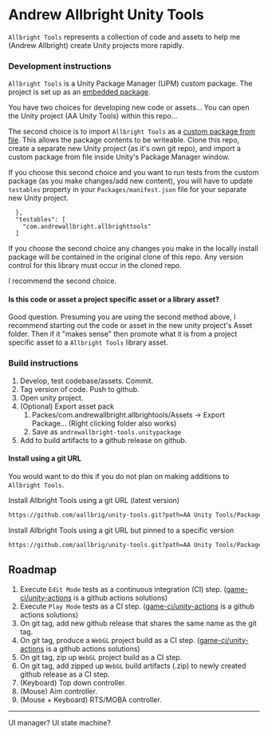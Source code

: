 # Andrew Allbright Unity Tools
`Allbright Tools` represents a collection of code and assets to help me (Andrew Allbright) create Unity projects more rapidly.

### Development instructions
`Allbright Tools` is a Unity Package Manager (UPM) custom package. The project is set up as an [embedded package](https://docs.unity3d.com/Manual/CustomPackages.html#EmbedMe).

You have two choices for developing new code or assets... You can open the Unity project (AA Unity Tools) within this repo...

The second choice is to import `Allbright Tools` as a [custom package from file](https://docs.unity3d.com/Manual/upm-localpath.html). This allows the package contents to be writeable. Clone this repo, create a separate new Unity project (as it's own git repo), and import a custom package from file inside Unity's Package Manager window.

If you choose this second choice and you want to run tests from the custom package (as you make changes/add new content), you will have to update `testables` property in your `Packages/manifest.json` file for your separate new Unity project.
```
  },
  "testables": [
    "com.andrewallbright.allbrighttools"
  ]
```

If you choose the second choice any changes you make in the locally install package will be contained in the original clone of this repo. Any version control for this library must occur in the cloned repo.

I recommend the second choice.

#### Is this code or asset a project specific asset or a library asset?
Good question. Presuming you are using the second method above, I recommend starting out the code or asset in the new unity project's Asset folder. Then if it "makes sense" then promote what it is from a project specific asset to a `Allbright Tools` library asset.

### Build instructions
1. Develop, test codebase/assets. Commit.
1. Tag version of code. Push to github.
1. Open unity project.
1. (Optional) Export asset pack
	1. Packes/com.andrewallbright.allbrightools/Assets -> Export Package... (Right clicking folder also works)
	1. Save as `andrewallbright-tools.unitypackage`
1. Add to build artifacts to a github release on github.


#### Install using a git URL
You would want to do this if you do not plan on making additions to `Allbright Tools`.

Install Allbright Tools using a git URL (latest version)
```bash
https://github.com/aallbrig/unity-tools.git?path=AA Unity Tools/Packages/com.andrewallbright.allbrighttools
```

Install Allbright Tools using a git URL but pinned to a specific version
```bash
https://github.com/aallbrig/unity-tools.git?path=AA Unity Tools/Packages/com.andrewallbright.allbrighttools#v0.0.16
```

## Roadmap
1. Execute `Edit Mode` tests as a continuous integration (CI) step. ([game-ci/unity-actions](https://github.com/game-ci/unity-actions) is a github actions solutions)
1. Execute `Play Mode` tests as a CI step. ([game-ci/unity-actions](https://github.com/game-ci/unity-actions) is a github actions solutions)
1. On git tag, add new github release that shares the same name as the git tag.
1. On git tag, produce a `WebGL` project build as a CI step. ([game-ci/unity-actions](https://github.com/game-ci/unity-actions) is a github actions solutions)
1. On git tag, zip up `WebGL` project build as a CI step.
1. On git tag, add zipped up `WebGL` build artifacts (.zip) to newly created github release as a CI step.
1. (Keyboard) Top down controller.
1. (Mouse) Aim controller.
1. (Mouse + Keyboard) RTS/MOBA controller.


---
UI manager? UI state machine?

